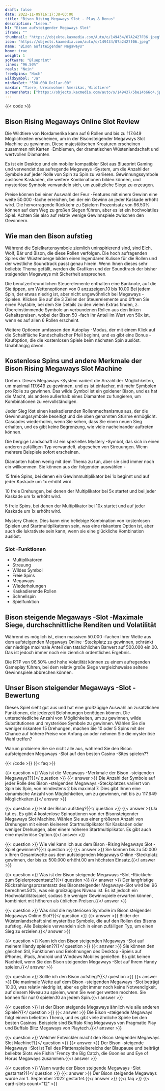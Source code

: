 ```yaml
---
draft: false
date: 2022-11-09T16:17:38+03:00
title: "Bison Rising Megaways Slot - Play & Bonus"
description: "Lesen."
h1: "Bison aufsteigender Megaways Slot"
iframe: ""
thumbnail: "https://objekte.kaxmedia.com/Auto/o/149434/07A2427F06.jpeg"
icon: "https://objects.kaxmedia.com/auto/o/149434/07a2427f06.jpeg"
name: "Bison aufsteigender Megaways"
home: true
weight: 1
software: "Blueprint"
lines: "96.50%"
reels: "Nein"
freeSpins: "Hoch"
wildSymbol: "Ja"
minMaxBet: "500.000 Dollar.00"
maxWin: "Tiere, Ureinwohner Amerikas, Wildtiere"
screenshots: ["https://objects.kaxmedia.com/auto/o/149437/5be14b66c4.jpeg"]
---
```


{{< code >}}<h2>Bison Rising Megaways Online Slot Review</h2><p>Die Wildtiere von Nordamerika kann auf 6 Rollen und bis zu 117.649 Möglichkeiten erscheinen, um in der Bisonsteigender Megaways Slot Machine zu gewinnen. Diese majestätischen Kreaturen erscheinen zusammen mit Karten -Emblemen, der dramatischen Wüstenlandschaft und wertvollen Diamanten. </p><p>Es ist ein Desktop und ein mobiler kompatibler Slot aus Blueprint Gaming und verwendet das aufregende Megaways -System, um die Anzahl der Symbole auf jeder Rolle von Spin zu Spin zu variieren. Gewinnungssymbole auslösen Kaskaden, die weitere Kombinationen bilden können, und mysteriöse Symbole verwandeln sich, um zusätzliche Siege zu erzeugen. </p><p>Preise können bei einer Auswahl der Feur -Features mit einem Gewinn eine weite 50.000 -fache erreichen, bei der ein Gewinn an jeder Kaskade erhöht wird. Die hervorragende Rückkehr zu Spielern Prozentsatz von 96.50% können auf dem Weg zu großen Siegen führen, aber es ist ein hochvolatiles Spiel. Achten Sie also auf relativ wenige Gewinnspiele zwischen den Gewinnern.</p><h2>Wie man den Bison aufstieg</h2><p>Während die Spielkartensymbole ziemlich uninspirierend sind, sind Elch, Wolf, Bär und Bison, die diese Rollen verfolgen. Die hoch aufragenden Spires der Wüstenberge bilden einen legendären Kulisse für die Rollen und der westliche Soundtrack passt genau hinein. Wenn Ihnen dieses sehr beliebte Thema gefällt, werden die Grafiken und der Soundtrack der bisher steigenden Megaways mit Sicherheit ansprechen.</p><p>Die benutzerfreundlichen Steuerelemente enthalten eine Banknote, auf die Sie tippen, um Wettenoptionen von 0 anzuzeigen.10 bis 10.00 Bei jedem Spin, der etwas niedrig ist, aber nicht ungewöhnlich bei Megaways -Spielen. Klicken Sie auf die 3 Zeilen der Steuerelemente und öffnen Sie einen Paytable, bei dem Sie Details zu den vielen Extras finden, z. Übereinstimmende Symbole an verbundenen Rollen aus den linken Gehaltspreisen, wobei der Bison 50 -fach Ihr Anteil im Wert von 50x ist, wenn es auf allen 6 Rollen erscheint.</p><p>Weitere Optionen umfassen den Autoplay -Modus, der mit einem Klick auf die Schaltfläche Rundschulischer Pfeil beginnt, und es gibt eine Bonus -Kaufoption, die die kostenlosen Spiele beim nächsten Spin auslöst. Unabhängig davon.</p><h2>Kostenlose Spins und andere Merkmale der Bison Rising Megaways Slot Machine</h2><p>Drehen. Dieses Megaways -System variiert die Anzahl der Möglichkeiten, um maximal 117.649 zu gewinnen, und es ist einfacher, mit mehr Symbolen pro Rolle zu gewinnen. Das wilde Symbol ist ein goldener Bison, und es hat die Macht, als andere außerhalb eines Diamanten zu fungieren, um Kombinationen zu vervollständigen.</p><p>Jeder Sieg löst einen kaskadierenden Rollenmechanismus aus, der die Gewinnungssymbole beseitigt und die oben genannten Stürme ermöglicht. Cascades wiederholen, wenn Sie sehen, dass Sie einen neuen Sieg erhalten, und es gibt keine Begrenzung, wie viele nacheinander auftreten können. </p><p>Die bergige Landschaft ist ein spezielles Mystery -Symbol, das sich in einen anderen zufälligen Typ verwandelt, abgesehen von Streuungen. Wenn mehrere Beispiele sofort erscheinen. </p><p>Diamanten haben wenig mit dem Thema zu tun, aber sie sind immer noch ein willkommen. Sie können aus der folgenden auswählen -</p><p>15 freie Spins, bei denen ein Gewinnmultiplikator bei 1x beginnt und auf jeder Kaskade um 1x erhöht wird.</p><p>10 freie Drehungen, bei denen der Multiplikator bei 5x startet und bei jeder Kaskade um 1x erhöht wird.</p><p>5 freie Spins, bei denen der Multiplikator bei 10x startet und auf jeder Kaskade um 1x erhöht wird.</p><p>Mystery Choice. Dies kann eine beliebige Kombination von kostenlosen Spielen und Startmultiplikatoren sein, was eine riskantere Option ist, aber auch die lukrativste sein kann, wenn sie eine glückliche Kombination auslöst.</p><h3>
Slot -Funktionen</h3><ul>
<li></span>
Multiplikatoren</li>
<li></span>
Streuung</li>
<li></span>
Wildes Symbol</li>
<li></span>
Freie Spins</li>
<li></span>
Megaways</li>
<li></span>
Wiederholungen</li>
<li></span>
Kaskadierende Rollen</li>
<li></span>
Schnellspin</li>
<li></span>
Spielfunktion</li></ul><h2>Bison steigende Megaways -Slot -Maximale Siege, durchschnittliche Renditen und Volatilität</h2><p>Während es möglich ist, einen massiven 50.000 -fachen Ihrer Wette aus dem aufsteigenden Megaways Online -Steckplatz zu gewinnen, schränkt der niedrige maximale Anteil den tatsächlichen Barwert auf 500.000 ein.00. Das ist jedoch immer noch ein ziemlich ordentliches Ergebnis.</p><p>Die RTP von 96.50% und hohe Volatilität können zu einem aufregenden Gameplay führen, bei dem relativ große Siege vergleichsweise seltene Gewinnspiele abbrechen können.</p><h2>Unser Bison steigender Megaways -Slot -Bewertung</h2><p>Dieses Spiel sieht gut aus und hat eine großzügige Auswahl an zusätzlichen Funktionen, die jederzeit Belohnungen benötigen können. Die unterschiedliche Anzahl von Möglichkeiten, um zu gewinnen, wilde Substitutionen und mysteriöse Symbole zu gewinnen. Wählen Sie die weniger riskanten 15 Drehungen, machen Sie 10 oder 5 Spins mit der Chance auf höhere Preise von Anfang an oder nehmen Sie die mysteriöse Wahl treffen?</p><p>Warum probieren Sie sie nicht alle aus, während Sie den Bison aufsteigenden Megaways -Slot auf den besten Casino -Sites spielen??</p>
{{< /code >}}
{{< faq >}}

{{< question >}} Was ist die Megaways -Merkmale der Bison -steigenden Megaways??{{</ question >}}
{{< answer >}} Die Anzahl der Symbole auf jeder Rolle des Bison -steigenden Megaways -Steckplatzes variiert von Spin bis Spin, von mindestens 2 bis maximal 7. Dies gibt Ihnen eine dynamische Anzahl von Möglichkeiten, um zu gewinnen, mit bis zu 117.649 Möglichkeiten.{{</ answer >}}

{{< question >}} Hat der Bison aufstieg?{{</ question >}}
{{< answer >}}Ja tut es. Es gibt 4 kostenlose Spinoptionen von der Bisonsteigender Megaways Slot Machine. Wählen Sie aus einer größeren Anzahl von Drehungen mit einem kleineren Startmultiplikator für Kaskaden oder weniger Drehungen, aber einem höheren Startmultiplikator. Es gibt auch eine mysteriöse Option.{{</ answer >}}

{{< question >}} Wie viel kann ich aus dem Bison -Rising Megaways Slot -Spiel gewinnen?{{</ question >}}
{{< answer >}} Sie können bis zu 50.000 x Ihren Gesamtwette aus dem aufsteigenden Megaways Online -Steckplatz gewinnen, der bis zu 500.000 erhöht.00 am höchsten Einsatz.{{</ answer >}}

{{< question >}} Was ist der Bison steigende Megaways -Slot -Rückkehr zum Spielerprozentsatz?{{</ question >}}
{{< answer >}} Der langfristige Rückzahlungsprozentsatz des Bisonsteigender Megaways-Slot wird bei 96 berechnet.50%, was ein großzügiges Niveau ist. Es ist jedoch ein Hochvolatilitätsspiel, sodass Sie weniger Gewinnspiele erwarten können, kombiniert mit höheren als üblichen Preisen.{{</ answer >}}

{{< question >}} Was sind die mysteriösen Symbole im Bison steigender Megaways Online Slot?{{</ question >}}
{{< answer >}} Bilder der Wüstenlandschaft sind mysteriöse Symbole, die auf den Rollen des Bisons aufstieg. Alle Beispiele verwandeln sich in einen zufälligen Typ, um einen Sieg zu erzielen.{{</ answer >}}

{{< question >}} Kann ich den Bison steigenden Megaways -Slot auf meinem Handy spielen??{{</ question >}}
{{< answer >}} Sie können den gleichen Stil, Funktionen und Belohnungen des Desktop -Spiels auf iPhones, iPads, Android und Windows Mobiles genießen. Es gibt keinen Nachteil, wenn Sie den Bison steigenden Megaways -Slot auf Ihrem Handy spielen.{{</ answer >}}

{{< question >}} Sollte ich den Bison aufstieg?{{</ question >}}
{{< answer >}} Die maximale Wette auf dem Bison -steigenden Megaways -Slot beträgt 10.00, was relativ niedrig ist, aber es gibt immer noch keine Notwendigkeit, auf diesem Niveau zu spielen, wenn Sie weniger wetten möchten. Sie können für nur 0 spielen.10 an jedem Spin.{{</ answer >}}

{{< question >}} Ist der Bison steigende Megaways ähnlich wie alle anderen Spiele?{{</ question >}}
{{< answer >}} Die Bison -steigende Megaways folgt einem beliebten Thema, und es gibt viele ähnliche Spiele bei den besten Casinos. Beispiele sind Buffalo King Megaways von Pragmatic Play und Buffalo Blitz Megaways von Playtech.{{</ answer >}}

{{< question >}} Welcher Entwickler macht den Bison steigender Megaways Slot Machine?{{</ question >}}
{{< answer >}} Der Bison -steigende Megaways -Slot ist Teil des Plattenspielbereichs der Blaupause und beiträgt beliebte Slots wie Fishin 'Frenzy the Big Catch, die Goonies und Eye of Horus Megaways zusammen.{{</ answer >}}

{{< question >}} Wann wurde der Bison steigende Megaways -Slot gestartet?{{</ question >}}
{{< answer >}} Der Bison steigende Megaways wurde am 1. September 2022 gestartet.{{</ answer >}}
{{</ faq >}}
 {{< card-slots count="12" >}}